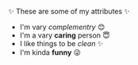  :sparkles: These are some of my attributes :sparkles:
 * I'm vary *complementry* :blush:
 * I'm a vary **caring** person :innocent:
 * I like things to be *clean* :sparkles:
 * I'm kinda **funny** :stuck_out_tongue_winking_eye:
